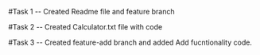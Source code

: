#Task 1
-- Created Readme file and feature branch

#Task 2
-- Created Calculator.txt file with code

#Task 3
-- Created feature-add branch and added Add fucntionality code.
